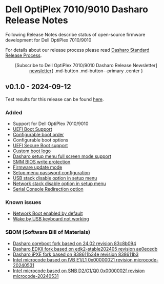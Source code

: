 # Dell OptiPlex 7010/9010 Dasharo Release Notes

Following Release Notes describe status of open-source firmware development for
Dell OptiPlex 7010/9010

For details about our release process please read
[Dasharo Standard Release Process](../../dev-proc/standard-release-process.md).

<center>

[Subscribe to Dell OptiPlex 7010/9010 Dasharo Release Newsletter]
[newsletter]{ .md-button .md-button--primary .center }

</center>

## v0.1.0 - 2024-09-12

Test results for this release can be found
[here](https://github.com/Dasharo/osfv-results/blob/main/boards/Dell/OptiPlex_7010_9010/v0.1.0-results.csv).

### Added

- Support for Dell OptiPlex 7010/9010
- [UEFI Boot Support](https://docs.dasharo.com/unified-test-documentation/dasharo-compatibility/30M-uefi-compatible-interface/)
- [Configurable boot order](https://docs.dasharo.com/unified-test-documentation/dasharo-compatibility/325-custom-boot-order/)
- Configurable boot options
- [UEFI Secure Boot support](https://docs.dasharo.com/unified-test-documentation/dasharo-security/206-secure-boot/)
- [Custom boot logo](https://docs.dasharo.com/unified-test-documentation/dasharo-compatibility/304-custom-logo/)
- [Dasharo setup menu full screen mode support](https://github.com/Dasharo/dasharo-issues/issues/118)
- [SMM BIOS write protection](https://docs.dasharo.com/dasharo-menu-docs/dasharo-system-features/#dasharo-security-options)
- [Firmware update mode](https://docs.dasharo.com/guides/firmware-update/#firmware-update-mode)
- [Setup menu password configuration](https://docs.dasharo.com/dasharo-menu-docs/overview/#dasharo-menu-guides)
- [USB stack disable option in setup menu](https://docs.dasharo.com/dasharo-menu-docs/dasharo-system-features/#usb-configuration)
- [Network stack disable option in setup menu](https://docs.dasharo.com/dasharo-menu-docs/dasharo-system-features/#networking-options)
- [Serial Console Redirection option](https://docs.dasharo.com/dasharo-menu-docs/dasharo-system-features/#serial-port-configuration)

### Known issues

- [Network Boot enabled by default](https://github.com/Dasharo/dasharo-issues/issues/979)
- [Wake by USB keyboard not working](https://github.com/Dasharo/dasharo-issues/issues/1044)

### SBOM (Software Bill of Materials)

- [Dasharo coreboot fork based on 24.02 revision 83c8b094](https://github.com/Dasharo/coreboot/tree/83c8b094)
- [Dasharo EDKII fork based on edk2-stable202405 revision ae0ecedb](https://github.com/Dasharo/edk2/tree/ae0ecedb)
- [Dasharo iPXE fork based on 838611b34e revision 838611b3](https://github.com/Dasharo/ipxe/tree/838611b3)
- [Intel microcode based on IVB E1/L1 0x00000021 revision microcode-20240531](https://github.com/intel/Intel-Linux-Processor-Microcode-Data-Files/tree/microcode-20240531/intel-ucode/06-3a-09)
- [Intel microcode based on SNB D2/G1/Q0 0x0000002f revision microcode-20240531](https://github.com/intel/Intel-Linux-Processor-Microcode-Data-Files/tree/microcode-20240531/intel-ucode/06-2a-07)

[newsletter]: https://newsletter.3mdeb.com/subscription/MY3m7fLpz
